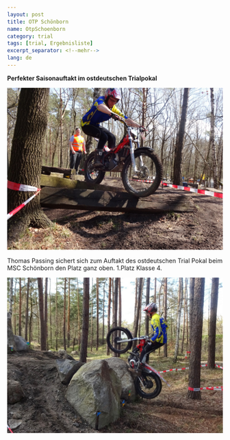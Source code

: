 ```yaml
---
layout: post
title: OTP Schönborn
name: OtpSchoenborn
category: trial
tags: [trial, Ergebnisliste]
excerpt_separator: <!--mehr-->
lang: de
---
```

**Perfekter Saisonauftakt im ostdeutschen Trialpokal**

![](https://raw.githubusercontent.com/msc-kasendorf/docker/master/docs/download/02_DSC02517.JPG)

Thomas Passing sichert sich zum Auftakt des ostdeutschen Trial Pokal beim MSC Schönborn  den Platz ganz oben.
1.Platz Klasse 4. 

![](https://raw.githubusercontent.com/msc-kasendorf/docker/master/docs/download/03_DSC02570.JPG)
